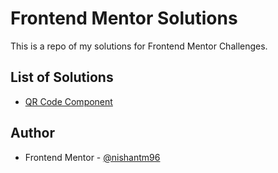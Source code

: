 # Frontend Mentor Solutions

This is a repo of my solutions for Frontend Mentor Challenges.

## List of Solutions

  - [QR Code Component](https://github.com/nishantm96/nishantm96.github.io/tree/main/qr-code-component)

## Author

- Frontend Mentor - [@nishantm96](https://www.frontendmentor.io/profile/nishantm96)

